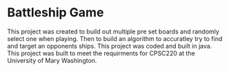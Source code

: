 # Battleship Game
This project was created to build out multiple pre set boards and randomly select one when playing. 
Then to build an algorithm to accuratley try to find and target an opponents ships. 
This project was coded and built in java. This project was built to meet the requirments for CPSC220 at the 
University of Mary Washington.
